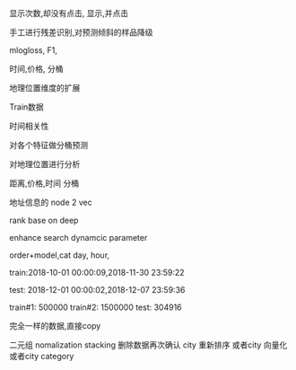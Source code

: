 显示次数,却没有点击, 显示,并点击

手工进行残差识别,对预测倾斜的样品降级

mlogloss, F1, 

时间,价格, 分桶

地理位置维度的扩展

Train数据

时间相关性

对各个特征做分桶预测


对地理位置进行分析

距离,价格,时间 分桶

地址信息的 node 2 vec

rank base on deep

enhance search dynamcic parameter




order+model,cat
day,
hour,


train:2018-10-01 00:00:09,2018-11-30 23:59:22

test: 2018-12-01 00:00:02,2018-12-07 23:59:36

train#1: 500000
train#2: 1500000
test:    304916

完全一样的数据,直接copy


二元组
nomalization
stacking
删除数据再次确认
city 重新排序
或者city 向量化
或者city category

